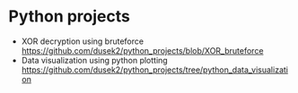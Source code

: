 # Python projects

- XOR decryption using bruteforce https://github.com/dusek2/python_projects/blob/XOR_bruteforce
- Data visualization using python plotting https://github.com/dusek2/python_projects/tree/python_data_visualization
